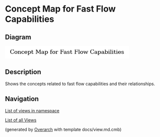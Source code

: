 # Concept Map for Fast Flow Capabilities

## Diagram
![Concept Map for Fast Flow Capabilities](../../../../software-development/dora/capability/fast-flow/concept-view.png)

## Description
Shows the concepts related to fast flow capabilities and their relationships.

## Navigation
[List of views in namespace](./views-in-namespace.md)

[List of all Views](../../../../views.md)


(generated by [Overarch](https://github.com/soulspace-org/overarch) with template docs/view.md.cmb)

